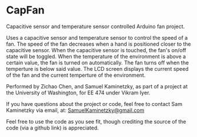 # CapFan
Capacitive sensor and temperature sensor controlled Arduino fan project. 

Uses a capacitive sensor and temperature sensor to control the speed of a fan. The speed of the fan decreases when a hand is positioned closer to the capacitive sensor. When the capacitive sensor is touched, the fan's on/off state will be toggled. When the temperature of the environment is above a certain value, the fan is turned on automatically. The fan turns off when the temperture is below said value. The LCD screen displays the current speed of the fan and the current temperture of the environment.

Performed by Zichao Chen, and Samuel Kaminetzky, as part of a project at the University of Washington, for EE 474 under Vikram Iyer.

If you have questions about the project or code, feel free to contact Sam Kaminetzky via email, at:
SamuelKaminetzky@gmail.com

Feel free to use the code as you see fit, though crediting the source of the code (via a github link) is appreciated.

